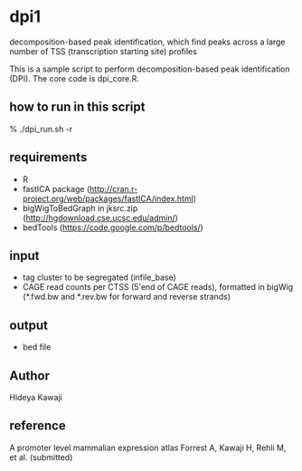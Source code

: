 dpi1
====

decomposition-based peak identification, which find peaks across a large number of TSS (transcription starting site) profiles 

This is a sample script to perform decomposition-based peak identification (DPI).
The core code is dpi_core.R.


## how to run in this script

  % ./dpi_run.sh -r

## requirements 

  - R
  - fastICA package (http://cran.r-project.org/web/packages/fastICA/index.html)
  - bigWigToBedGraph in jksrc.zip (http://hgdownload.cse.ucsc.edu/admin/)
  - bedTools (https://code.google.com/p/bedtools/)

## input

  - tag cluster to be segregated (infile_base)
  - CAGE read counts per CTSS (5'end of CAGE reads), formatted in bigWig 
    (*.fwd.bw and *.rev.bw for forward and reverse strands)

## output

  - bed file


## Author

Hideya Kawaji


## reference
A promoter level mammalian expression atlas
Forrest A, Kawaji H, Rehli M, et al. (submitted)
